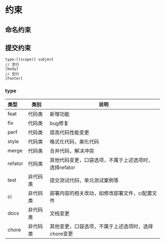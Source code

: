 # 约束

## 命名约束

## 提交约束

```
type:[(scope)] subject
// 空行
[body]
// 空行
[Footer]
```

### type

|类型|类别|说明|
|:--|--|--|
|feat|代码类|新增功能|
|fix|代码类|bug修复|
|perf|代码类|提高代码性能变更|
|style|代码类|格式化代码，美化代码|
|merge|代码类|合并代码，解决冲突|
|refator|代码类|其他代码变更，口袋选项，不属于上述选项时，选择refator|
|test|非代码类|提交测试代码，单元测试案例等|
|ci|非代码类|部署内容的相关改动，如修改部署文件，ci配置文件|
|docs|非代码类|文档变更|
|chore|非代码类|其他变更，口袋选项，不属于上述选项时，选择chore变更|
